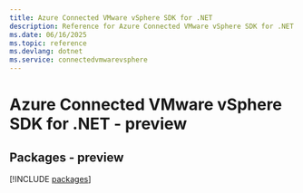 ```yaml
---
title: Azure Connected VMware vSphere SDK for .NET
description: Reference for Azure Connected VMware vSphere SDK for .NET
ms.date: 06/16/2025
ms.topic: reference
ms.devlang: dotnet
ms.service: connectedvmwarevsphere
---
```

# Azure Connected VMware vSphere SDK for .NET - preview
## Packages - preview
[!INCLUDE [packages](connected-vmware-vsphere-index.md)]